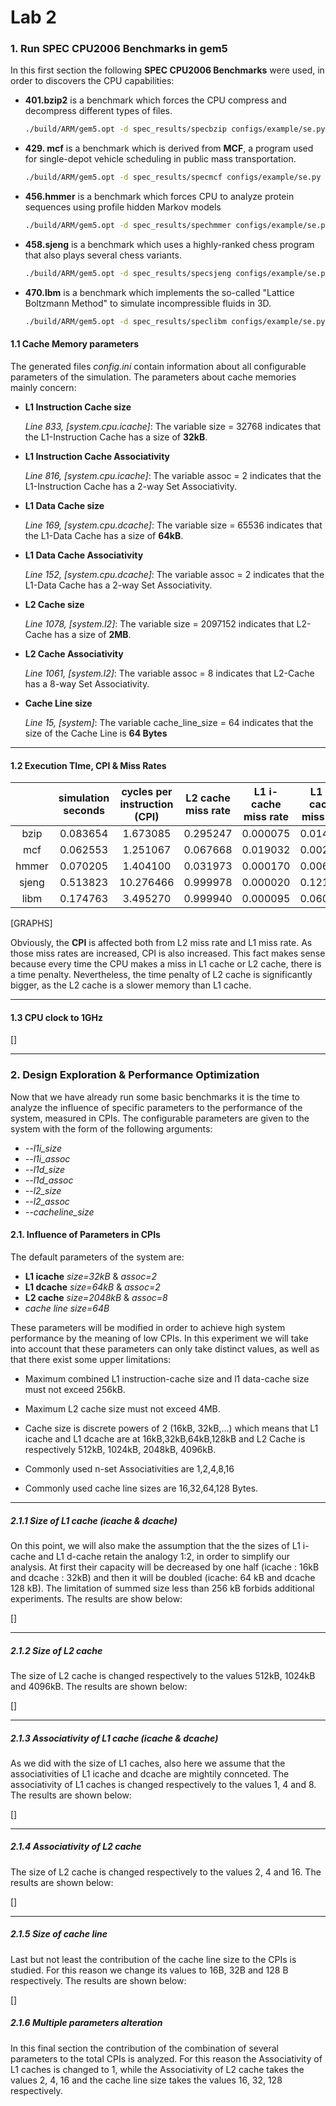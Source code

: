 # Lab 2



### 1. Run SPEC CPU2006 Benchmarks in gem5

In this first section the following **SPEC CPU2006 Benchmarks** were used, in order to discovers the CPU capabilities:

- **401.bzip2** is a benchmark which forces the CPU compress and decompress different types of files.

  ```bash
  ./build/ARM/gem5.opt -d spec_results/specbzip configs/example/se.py --cpu-type=MinorCPU --caches --l2cache -c spec_cpu2006/401.bzip2/src/specbzip -o "spec_cpu2006/401.bzip2/data/input.program 10" -I 100000000
  ```

- **429. mcf** is a benchmark which is derived from **MCF**, a program used for single-depot vehicle scheduling in public mass transportation.

  ```bash
  ./build/ARM/gem5.opt -d spec_results/specmcf configs/example/se.py --cpu-type=MinorCPU --caches --l2cache -c spec_cpu2006/429.mcf/src/specmcf -o "spec_cpu2006/429.mcf/data/inp.in" -I 100000000
  ```

- **456.hmmer** is a benchmark which forces CPU to analyze protein sequences using profile hidden Markov models

  ```bash
  ./build/ARM/gem5.opt -d spec_results/spechmmer configs/example/se.py --cpu-type=MinorCPU --caches --l2cache -c spec_cpu2006/456.hmmer/src/spechmmer -o "--fixed 0 --mean 325 --num 45000 --sd 200 --seed 0 spec_cpu2006/456.hmmer/data/bombesin.hmm" -I 100000000
  ```

- **458.sjeng** is a benchmark which uses a highly-ranked chess program that also plays several chess variants.

  ``` bash
  ./build/ARM/gem5.opt -d spec_results/specsjeng configs/example/se.py --cpu-type=MinorCPU --caches --l2cache -c spec_cpu2006/458.sjeng/src/specsjeng -o "spec_cpu2006/458.sjeng/data/test.txt" -I 100000000
  ```

- **470.lbm** is a benchmark which implements the so-called "Lattice Boltzmann Method" to simulate incompressible fluids in 3D.

  ```bash
  ./build/ARM/gem5.opt -d spec_results/speclibm configs/example/se.py --cpu-type=MinorCPU --caches --l2cache -c spec_cpu2006/470.lbm/src/speclibm -o "20spec_cpu2006/470.lbm/data/lbm.in 0 1 spec_cpu2006/470.lbm/data/100_100_130_cf_a.of" -I 100000000
  ```

  

#### 1.1 Cache Memory parameters

The generated files *config.ini* contain information about all configurable parameters of the simulation. The parameters about cache memories mainly concern: 

* **L1 Instruction Cache size**

  *Line 833, [system.cpu.icache]*: The variable size = 32768 indicates that the L1-Instruction Cache has a size of **32kB**.

* **L1 Instruction Cache Associativity**

  *Line 816, [system.cpu.icache]*: The variable assoc = 2 indicates that the L1-Instruction Cache has a 2-way Set Associativity.

* **L1 Data Cache size**

  *Line 169, [system.cpu.dcache]*: The variable size = 65536 indicates that the L1-Data Cache has a size of **64kB**.

* **L1 Data Cache Associativity**

  *Line 152, [system.cpu.dcache]*: The variable assoc = 2 indicates that the L1-Data Cache has a 2-way Set Associativity.

* **L2 Cache size**

  *Line 1078, [system.l2]*: The variable size = 2097152 indicates that L2-Cache has a size of **2MB**.

* **L2 Cache Associativity**

  *Line 1061, [system.l2]*: The variable assoc = 8 indicates that L2-Cache has a 8-way Set Associativity.

* **Cache Line size**

  *Line 15, [system]*: The variable cache_line_size = 64 indicates that the size of the Cache Line is **64 Bytes**

---



#### 1.2 Execution TIme, CPI & Miss Rates

|       | simulation seconds | cycles per instruction (CPI) | L2 cache miss rate | L1 i-cache miss rate | L1 d-cache miss rate |
| :---: | :----------------: | :--------------------------: | :----------------: | :------------------: | :------------------: |
| bzip  |      0.083654      |           1.673085           |      0.295247      |       0.000075       |       0.014312       |
|  mcf  |      0.062553      |           1.251067           |      0.067668      |       0.019032       |       0.002062       |
| hmmer |      0.070205      |           1.404100           |      0.031973      |       0.000170       |       0.006198       |
| sjeng |      0.513823      |          10.276466           |      0.999978      |       0.000020       |       0.121831       |
| libm  |      0.174763      |           3.495270           |      0.999940      |       0.000095       |       0.060972       |



[GRAPHS]



Obviously, the **CPI** is affected both from L2 miss rate and L1 miss rate. As those miss rates are increased, CPI is also increased. This fact makes sense because every time the CPU makes a miss in L1 cache or L2 cache, there is a time penalty. Nevertheless, the time penalty of L2 cache is significantly bigger, as the L2 cache is a slower memory than L1 cache. 

---

#### 1.3 CPU clock to 1GHz



[]

---



### 2. Design Exploration & Performance Optimization

Now that we have already run some basic benchmarks it is the time to analyze the influence of specific parameters to the performance of the system, measured in CPIs. The configurable parameters are given to the system with the form of the following arguments:

- *--l1i_size*
- *--l1i_assoc*
- *--l1d_size*
- *--l1d_assoc*
- *--l2_size*
- *--l2_assoc*
- *--cacheline_size*



#### 2.1. Influence of Parameters in CPIs

The default parameters of the system are:

- **L1 icache** *size=32kB* & *assoc=2*
- **L1 dcache** *size=64kB* & *assoc=2*
- **L2 cache** *size=2048kB* & *assoc=8*
- *cache line size=64B*

These parameters will be modified in order to achieve high system performance by the meaning of low CPIs. In this experiment we will take into account that these parameters can only take distinct values, as well as that there exist some upper limitations:

- Maximum combined L1 instruction-cache size and l1 data-cache size must not exceed 256kB.

- Maximum L2 cache size must not exceed 4MB.
- Cache size is discrete powers of 2 (16kB, 32kB,...) which means that L1 icache and L1 dcache are at 16kB,32kB,64kB,128kB and L2 Cache is respectively 512kB, 1024kB, 2048kB, 4096kB.

- Commonly used n-set Associativities are 1,2,4,8,16

- Commonly used cache line sizes are 16,32,64,128 Bytes.

---

##### 2.1.1 Size of L1 cache (icache & dcache)

On this point, we will also make the assumption that the the sizes of L1 i-cache and L1 d-cache retain the analogy 1:2, in order to simplify our analysis. At first their capacity will be decreased by one half (icache : 16kB and dcache : 32kB) and then it will be doubled (icache: 64 kB and dcache 128 kB). The limitation of summed size less than 256 kB forbids additional experiments. The results are show below:



[]



---

##### 2.1.2 Size of L2 cache

The size of L2 cache is changed respectively to the values 512kB, 1024kB and 4096kB. The results are shown below:



[]



---

##### 2.1.3 Associativity of L1 cache (icache & dcache)

As we did with the size of L1 caches, also here we assume that the associativities of L1 icache and dcache are mightily connceted. The associativity of L1 caches is changed respectively to the values 1, 4 and 8. The results are shown below:



[]



---

##### 2.1.4 Associativity of L2 cache

The size of L2 cache is changed respectively to the values 2, 4 and 16. The results are shown below:

 



[]



---

##### 2.1.5 Size of cache line

Last but not least the contribution of the cache line size to the CPIs is studied. For this reason we change its values to 16B, 32B and 128 B respectively. The results are shown below:



[]



##### 2.1.6 Multiple parameters alteration

In this final section the contribution of the combination of several parameters to the total CPIs is analyzed. For this reason the Associativity of L1 caches is changed to 1, while the Associativity of L2 cache takes the values 2, 4, 16 and the cache line size takes the values 16, 32, 128 respectively. 




